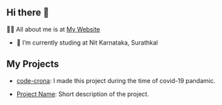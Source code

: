 ## Hi there 👋

🙋‍♂️ All about me is at <a href="https://timsal.vercel.app/home" target="_blank">My Website</a>

- 🌱 I’m currently studing at Nit Karnataka, Surathkal

## My Projects

- [code-crona](https://melodious-begonia-db5921.netlify.app/): I made this project during the time of covid-19 pandamic.

- [Project Name](https://your-hosted-project-link.com): Short description of the project.

<!--
**Talam1234/Talam1234** is a ✨ _special_ ✨ repository because its `README.md` (this file) appears on your GitHub profile.

Here are some ideas to get you started:

- 🔭 I’m currently working on ...
 ...
- 👯 I’m looking to collaborate on ...
- 🤔 I’m looking for help with ...
- 💬 Ask me about ...
- 📫 How to reach me: ...
- 😄 Pronouns: ...
- ⚡ Fun fact: ...
-->
